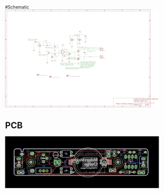 
#Schematic
![Image of circuit schematic](Light_Proximity_Switch_vB2.1_sch.png "Schematic")

# PCB
![Image of PCB Board](Light_Proximity_Switch_vB2.1_brd.png "Board")
